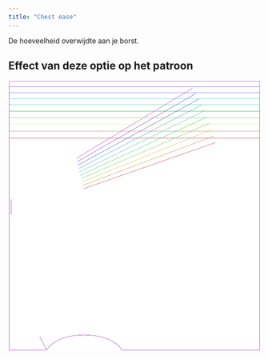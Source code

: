 ```yaml
---
title: "Chest ease"
---
```


De hoeveelheid overwijdte aan je borst.

## Effect van deze optie op het patroon

![Deze afbeelding toont het effect van deze optie door meerdere varianten die een andere waarde hebben voor deze optie te vervangen](tamiko_chestease_sample.svg "Effect van deze optie op het patroon")
